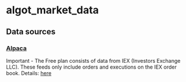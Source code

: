 # algot_market_data

## Data sources
### [Alpaca](https://alpaca.markets/)
Important - The Free plan consists of data from IEX (Investors Exchange LLC). 
These feeds only include orders and executions on the IEX order book. 
Details: [here](https://alpaca.markets/docs/api-documentation/api-v2/market-data/alpaca-data-api-v2/#subscription-plans)
